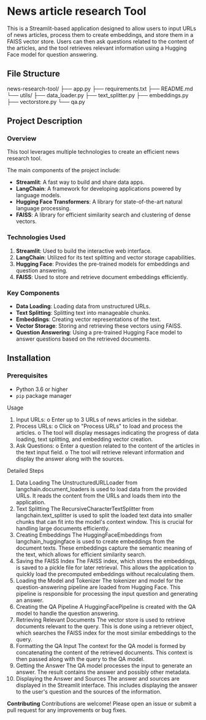 # News article research Tool

This is a Streamlit-based application designed to allow users to input URLs of news articles, process them to create embeddings, and store them in a FAISS vector store. Users can then ask questions related to the content of the articles, and the tool retrieves relevant information using a Hugging Face model for question answering.

## File Structure

news-research-tool/ 
├── app.py 
├── requirements.txt 
├── README.md 
└── utils/ 
├── data_loader.py
├── text_splitter.py 
├── embeddings.py 
├── vectorstore.py 
└── qa.py

## Project Description

### Overview

This tool leverages multiple technologies to create an efficient news research tool. 

The main components of the project include:

- **Streamlit**: A fast way to build and share data apps.
- **LangChain**: A framework for developing applications powered by language models.
- **Hugging Face Transformers**: A library for state-of-the-art natural language processing.
- **FAISS**: A library for efficient similarity search and clustering of dense vectors.

### Technologies Used

1. **Streamlit**: Used to build the interactive web interface.
2. **LangChain**: Utilized for its text splitting and vector storage capabilities.
3. **Hugging Face**: Provides the pre-trained models for embeddings and question answering.
4. **FAISS**: Used to store and retrieve document embeddings efficiently.

### Key Components

- **Data Loading**: Loading data from unstructured URLs.
- **Text Splitting**: Splitting text into manageable chunks.
- **Embeddings**: Creating vector representations of the text.
- **Vector Storage**: Storing and retrieving these vectors using FAISS.
- **Question Answering**: Using a pre-trained Hugging Face model to answer questions based on the retrieved documents.

## Installation

### Prerequisites

- Python 3.6 or higher
- `pip` package manager

Usage
1.	Input URLs:
o	Enter up to 3 URLs of news articles in the sidebar.
2.	Process URLs:
o	Click on "Process URLs" to load and process the articles.
o	The tool will display messages indicating the progress of data loading, text splitting, and embedding vector creation.
3.	Ask Questions:
o	Enter a question related to the content of the articles in the text input field.
o	The tool will retrieve relevant information and display the answer along with the sources.

Detailed Steps

1. Data Loading
The UnstructuredURLLoader from langchain.document_loaders is used to load data from the provided URLs. It reads the content from the URLs and loads them into the application.
2. Text Splitting
The RecursiveCharacterTextSplitter from langchain.text_splitter is used to split the loaded text data into smaller chunks that can fit into the model's context window. This is crucial for handling large documents efficiently.
3. Creating Embeddings
The HuggingFaceEmbeddings from langchain_huggingface is used to create embeddings from the document texts. These embeddings capture the semantic meaning of the text, which allows for efficient similarity search.
4. Saving the FAISS Index
The FAISS index, which stores the embeddings, is saved to a pickle file for later retrieval. This allows the application to quickly load the precomputed embeddings without recalculating them.
5. Loading the Model and Tokenizer
The tokenizer and model for the question-answering pipeline are loaded from Hugging Face. This pipeline is responsible for processing the input question and generating an answer.
6. Creating the QA Pipeline
A HuggingFacePipeline is created with the QA model to handle the question answering.
7. Retrieving Relevant Documents
The vector store is used to retrieve documents relevant to the query. This is done using a retriever object, which searches the FAISS index for the most similar embeddings to the query.
8. Formatting the QA Input
The context for the QA model is formed by concatenating the content of the retrieved documents. This context is then passed along with the query to the QA model.
9. Getting the Answer
The QA model processes the input to generate an answer. The result contains the answer and possibly other metadata.
10. Displaying the Answer and Sources
The answer and sources are displayed in the Streamlit interface. This includes displaying the answer to the user's question and the sources of the information.

**Contributing**
Contributions are welcome! Please open an issue or submit a pull request for any improvements or bug fixes.
